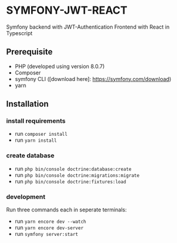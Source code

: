 # SYMFONY-JWT-REACT

Symfony backend with JWT-Authentication
Frontend with React in Typescript

## Prerequisite
- PHP (developed using version 8.0.7)
- Composer
- symfony CLI ([download here]: https://symfony.com/download)
- yarn

## Installation

### install requirements
- run `composer install`
- run `yarn install`

### create database
- run `php bin/console doctrine:database:create`
- run `php bin/console doctrine:migrations:migrate`
- run `php bin/console doctrine:fixtures:load`

### development
Run three commands each in seperate terminals:
- run `yarn encore dev --watch`
- run `yarn encore dev-server`
- run `symfony server:start`